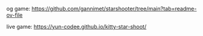 og game: https://github.com/gannimet/starshooter/tree/main?tab=readme-ov-file

live game: https://yun-codee.github.io/kitty-star-shoot/
